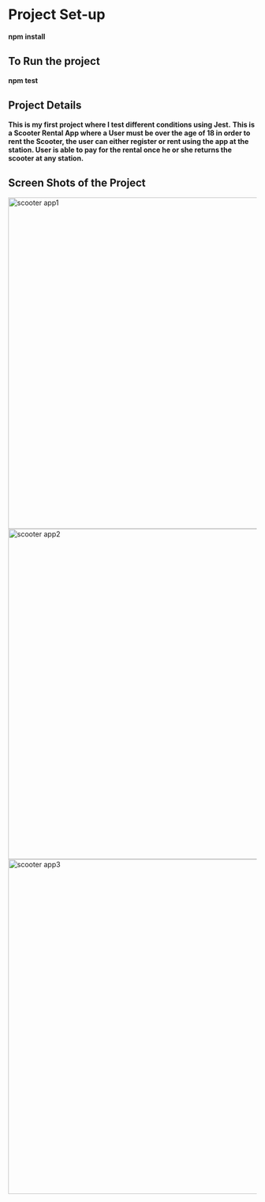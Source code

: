 # Project Set-up
**npm install**

## To Run the project
**npm test**

## Project Details
**This is my first project where I test different conditions using Jest.**
**This is a Scooter Rental App where a User must be over the age of 18 in order to rent the Scooter, the user can either register or rent using the app at the station. User is able to pay for the rental once he or she returns the scooter at any station.**

## Screen Shots of the Project

<img width="670" alt="scooter app1" src="https://user-images.githubusercontent.com/76002896/163848700-9b28f3cf-75db-402d-b24f-12573a106041.PNG">

<img width="668" alt="scooter app2" src="https://user-images.githubusercontent.com/76002896/163851613-c23d01ed-c538-47e5-a9ff-ac988c607818.PNG">

<img width="677" alt="scooter app3" src="https://user-images.githubusercontent.com/76002896/163851832-f92c086b-d206-41be-8744-c97c7e4b7477.PNG">
